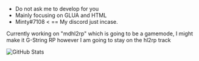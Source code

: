 - Do not ask me to develop for you
- Mainly focusing on GLUA and HTML
- Minty#7108 < == My discord just incase.

Currently working on "mdhl2rp" which is going to be a gamemode, I might make it G-String RP however I am going to stay on the hl2rp track

![GitHub Stats](https://github-readme-stats.vercel.app/api?username=DutyServeUnion&theme=radical)
